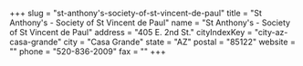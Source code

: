 +++
slug = "st-anthony's-society-of-st-vincent-de-paul"
title = "St Anthony's - Society of St Vincent de Paul"
name = "St Anthony's - Society of St Vincent de Paul"
address = "405 E. 2nd St."
cityIndexKey = "city-az-casa-grande"
city = "Casa Grande"
state = "AZ"
postal = "85122"
website = ""
phone = "520-836-2009"
fax = ""
+++
